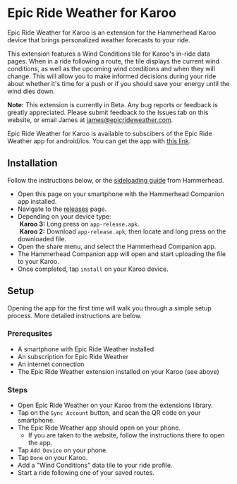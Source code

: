 # Epic Ride Weather for Karoo
Epic Ride Weather for Karoo is an extension for the Hammerhead Karoo device that brings personalized weather forecasts to your ride.

This extension features a Wind Conditions tile for Karoo's in-ride data pages. When in a ride following a route, the tile displays the current wind conditions, as well as the upcoming wind conditions and when they will change. This will allow you to make informed decisions during your ride about whether it's time for a push or if you should save your energy until the wind dies down.

**Note:** This extension is currently in Beta. Any bug reports or feedback is greatly appreciated. Please submit feedback to the Issues tab on this website, or email James at james@epicrideweather.com.

Epic Ride Weather for Karoo is available to subscibers of the Epic Ride Weather app for android/ios. You can get the app with [this link](https://www.epicrideweather.com/get-app/).

## Installation
Follow the instructions below, or the [sideloading guide](https://support.hammerhead.io/hc/en-us/articles/31576497036827-Companion-App-Sideloading) from Hammerhead.

- Open this page on your smartphone with the Hammerhead Companion app installed.
- Navigate to the [releases]() page.
- Depending on your device type:<br>
&nbsp;**Karoo 3:**
Long press on ``app-release.apk``.<br>
&nbsp;**Karoo 2:**
Download ``app-release.apk``, then locate and long press on the downloaded file.
- Open the share menu, and select the Hammerhead Companion app.
- The Hammerhead Companion app will open and start uploading the file to your Karoo.
- Once completed, tap ``install`` on your Karoo device.

## Setup
Opening the app for the first time will walk you through a simple setup process. More detailed instructions are below.

### Prerequsites
- A smartphone with Epic Ride Weather installed
- An subscription for Epic Ride Weather
- An internet connection
- The Epic Ride Weather extension installed on your Karoo (see above)

### Steps
- Open Epic Ride Weather on your Karoo from the extensions library.
- Tap on the ``Sync Account`` button, and scan the QR code on your smartphone.
- The Epic Ride Weather app should open on your phone.
  - If you are taken to the website, follow the instructions there to open the app.
- Tap ``Add Device`` on your phone.
- Tap ``Done`` on your Karoo.
- Add a "Wind Conditions" data tile to your ride profile.
- Start a ride following one of your saved routes.
